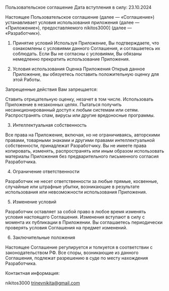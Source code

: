 Пользовательское соглашение
Дата вступления в силу: 23.10.2024

Настоящее Пользовательское соглашение (далее — «Соглашение») устанавливает условия использования приложения (далее — «Приложение»), предоставляемого nikitos3000] (далее — «Разработчик»).

1. Принятие условий
Используя Приложение, Вы подтверждаете, что ознакомлены с условиями данного Соглашения, и соглашаетесь их соблюдать. Если Вы не согласны с условиями, Вы обязаны немедленно прекратить использование Приложения.

2. Условия использования
Оценка Приложения
Открыв данное Приложение, вы обязуетесь поставить положительную оценку для этой Работы.

Запрещенные действия
Вам запрещается:

Ставить отрицательную оценку, незачет в том числе.
Использовать Приложение в незаконных целях.
Пытаться получить несанкционированный доступ к любым системам или сетям.
Распространять спам, вирусы или другие вредоносные программы.

3. Интеллектуальная собственность
   
Все права на Приложение, включая, но не ограничиваясь, авторскими правами, товарными знаками и другими правами интеллектуальной собственности, принадлежат Разработчику. Вы не имеете права копировать, изменять, распространять или иным образом использовать материалы Приложения без предварительного письменного согласия Разработчика.

4. Ограничение ответственности
   
Разработчик не несет ответственности за любые прямые, косвенные, случайные или штрафные убытки, возникающие в результате использования или невозможности использования Приложения.

5. Изменение условий
   
Разработчик оставляет за собой право в любое время изменять условия настоящего Соглашения. Изменения вступают в силу с момента их публикации в Приложении. Вы соглашаетесь периодически проверять условия Соглашения на предмет изменений.

6. Заключительные положения
    
Настоящее Соглашение регулируется и толкуется в соответствии с законодательством РФ. Все споры, возникающие из данного Соглашения, подлежат разрешению в суде по месту нахождения Разработчика.

Контактная информация:

nikitos3000
trinevnikita@gmail.com

